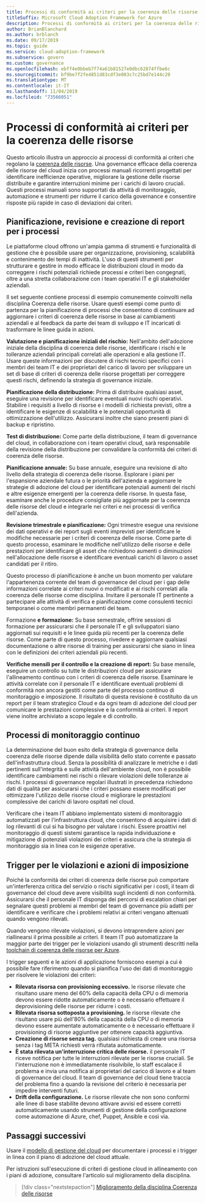 ```yaml
---
title: Processi di conformità ai criteri per la coerenza delle risorse
titleSuffix: Microsoft Cloud Adoption Framework for Azure
description: Processi di conformità ai criteri per la coerenza delle risorse
author: BrianBlanchard
ms.author: brblanch
ms.date: 09/17/2019
ms.topic: guide
ms.service: cloud-adoption-framework
ms.subservice: govern
ms.custom: governance
ms.openlocfilehash: ebff4e0bbeb7f74a61b81527e0dbc62874ffbe6c
ms.sourcegitcommit: bf9be7f2fe4851d83cdf3e083c7c25bd7e144c20
ms.translationtype: MT
ms.contentlocale: it-IT
ms.lasthandoff: 11/04/2019
ms.locfileid: "73566051"
---
```

# <a name="resource-consistency-policy-compliance-processes"></a>Processi di conformità ai criteri per la coerenza delle risorse

Questo articolo illustra un approccio ai processi di conformità ai criteri che regolano la [coerenza delle risorse](./index.md). Una governance efficace della coerenza delle risorse del cloud inizia con processi manuali ricorrenti progettati per identificare inefficienze operative, migliorare la gestione delle risorse distribuite e garantire interruzioni minime per i carichi di lavoro cruciali. Questi processi manuali sono supportati da attività di monitoraggio, automazione e strumenti per ridurre il carico della governance e consentire risposte più rapide in caso di deviazioni dai criteri.

## <a name="planning-review-and-reporting-processes"></a>Pianificazione, revisione e creazione di report per i processi

Le piattaforme cloud offrono un'ampia gamma di strumenti e funzionalità di gestione che è possibile usare per organizzazione, provisioning, scalabilità e contenimento dei tempi di inattività. L'uso di questi strumenti per strutturare e gestire in modo efficace le distribuzioni cloud in modo da correggere i rischi potenziali richiede processi e criteri ben congegnati, oltre a una stretta collaborazione con i team operativi IT e gli stakeholder aziendali.

Il set seguente contiene processi di esempio comunemente coinvolti nella disciplina Coerenza delle risorse. Usare questi esempi come punto di partenza per la pianificazione di processi che consentono di continuare ad aggiornare i criteri di coerenza delle risorse in base ai cambiamenti aziendali e al feedback da parte dei team di sviluppo e IT incaricati di trasformare le linee guida in azioni.

**Valutazione e pianificazione iniziali del rischio:** Nell'ambito dell'adozione iniziale della disciplina di coerenza delle risorse, identificare i rischi e le tolleranze aziendali principali correlati alle operazioni e alla gestione IT. Usare queste informazioni per discutere di rischi tecnici specifici con i membri dei team IT e dei proprietari del carico di lavoro per sviluppare un set di base di criteri di coerenza delle risorse progettati per correggere questi rischi, definendo la strategia di governance iniziale.

**Pianificazione della distribuzione:** Prima di distribuire qualsiasi asset, eseguire una revisione per identificare eventuali nuovi rischi operativi. Stabilire i requisiti a livello di risorse e i modelli di richiesta previsti, oltre a identificare le esigenze di scalabilità e le potenziali opportunità di ottimizzazione dell'utilizzo. Assicurarsi inoltre che siano presenti piani di backup e ripristino.

**Test di distribuzione:** Come parte della distribuzione, il team di governance del cloud, in collaborazione con i team operativi cloud, sarà responsabile della revisione della distribuzione per convalidare la conformità dei criteri di coerenza delle risorse.

**Pianificazione annuale:** Su base annuale, eseguire una revisione di alto livello della strategia di coerenza delle risorse. Esplorare i piani per l'espansione aziendale futura o le priorità dell'azienda e aggiornare le strategie di adozione del cloud per identificare potenziali aumenti dei rischi e altre esigenze emergenti per la coerenza delle risorse. In questa fase, esaminare anche le procedure consigliate più aggiornate per la coerenza delle risorse del cloud e integrarle nei criteri e nei processi di verifica dell'azienda.

**Revisione trimestrale e pianificazione:** Ogni trimestre esegue una revisione dei dati operativi e dei report sugli eventi imprevisti per identificare le modifiche necessarie per i criteri di coerenza delle risorse. Come parte di questo processo, esaminare le modifiche nell'utilizzo delle risorse e delle prestazioni per identificare gli asset che richiedono aumenti o diminuzioni nell'allocazione delle risorse e identificare eventuali carichi di lavoro o asset candidati per il ritiro.

Questo processo di pianificazione è anche un buon momento per valutare l'appartenenza corrente del team di governance del cloud per i gap delle informazioni correlate ai criteri nuovi o modificati e ai rischi correlati alla coerenza delle risorse come disciplina. Invitare il personale IT pertinente a partecipare alle attività di verifica e pianificazione come consulenti tecnici temporanei o come membri permanenti del team.

Formazione **e formazione:** Su base semestrale, offrire sessioni di formazione per assicurarsi che il personale IT e gli sviluppatori siano aggiornati sui requisiti e le linee guida più recenti per la coerenza delle risorse. Come parte di questo processo, rivedere e aggiornare qualsiasi documentazione o altre risorse di training per assicurarsi che siano in linea con le definizioni dei criteri aziendali più recenti.

**Verifiche mensili per il controllo e la creazione di report:** Su base mensile, eseguire un controllo su tutte le distribuzioni cloud per assicurare l'allineamento continuo con i criteri di coerenza delle risorse. Esaminare le attività correlate con il personale IT e identificare eventuali problemi di conformità non ancora gestiti come parte del processo continuo di monitoraggio e imposizione. Il risultato di questa revisione è costituito da un report per il team strategico Cloud e da ogni team di adozione del cloud per comunicare le prestazioni complessive e la conformità ai criteri. Il report viene inoltre archiviato a scopo legale e di controllo.

## <a name="ongoing-monitoring-processes"></a>Processi di monitoraggio continuo

La determinazione del buon esito della strategia di governance della coerenza delle risorse dipende dalla visibilità dello stato corrente e passato dell'infrastruttura cloud. Senza la possibilità di analizzare le metriche e i dati pertinenti sull'integrità e sulle attività dell'ambiente cloud, non è possibile identificare cambiamenti nei rischi o rilevare violazioni delle tolleranze ai rischi. I processi di governance regolari illustrati in precedenza richiedono dati di qualità per assicurarsi che i criteri possano essere modificati per ottimizzare l'utilizzo delle risorse cloud e migliorare le prestazioni complessive dei carichi di lavoro ospitati nel cloud.

Verificare che i team IT abbiano implementato sistemi di monitoraggio automatizzati per l'infrastruttura cloud, che consentono di acquisire i dati di log rilevanti di cui si ha bisogno per valutare i rischi. Essere proattivi nel monitoraggio di questi sistemi garantisce la rapida individuazione e mitigazione di potenziali violazioni dei criteri e assicura che la strategia di monitoraggio sia in linea con le esigenze operative.

## <a name="violation-triggers-and-enforcement-actions"></a>Trigger per le violazioni e azioni di imposizione

Poiché la conformità dei criteri di coerenza delle risorse può comportare un'interferenza critica del servizio o rischi significativi per i costi, il team di governance del cloud deve avere visibilità sugli incidenti di non conformità. Assicurarsi che il personale IT disponga dei percorsi di escalation chiari per segnalare questi problemi ai membri del team di governance più adatti per identificare e verificare che i problemi relativi ai criteri vengano attenuati quando vengono rilevati.

Quando vengono rilevate violazioni, si devono intraprendere azioni per riallinearsi il prima possibile ai criteri. Il team IT può automatizzare la maggior parte dei trigger per le violazioni usando gli strumenti descritti nella [toolchain di coerenza delle risorse per Azure](./toolchain.md).

I trigger seguenti e le azioni di applicazione forniscono esempi a cui è possibile fare riferimento quando si pianifica l'uso dei dati di monitoraggio per risolvere le violazioni dei criteri:

- **Rilevata risorsa con provisioning eccessivo.** le risorse rilevate che risultano usare meno del 60% della capacità della CPU o di memoria devono essere ridotte automaticamente o è necessario effettuare il deprovisioning delle risorse per ridurre i costi.
- **Rilevata risorsa sottoposta a provisioning.** le risorse rilevate che risultano usare più dell'80% della capacità della CPU o di memoria devono essere aumentate automaticamente o è necessario effettuare il provisioning di risorse aggiuntive per ottenere capacità aggiuntiva.
- **Creazione di risorse senza tag.** qualsiasi richiesta di creare una risorsa senza i tag META richiesti verrà rifiutata automaticamente.
- **È stata rilevata un'interruzione critica delle risorse.** il personale IT riceve notifica per tutte le interruzioni rilevate per le risorse cruciali. Se l'interruzione non è immediatamente risolvibile, lo staff escalace il problema e invia una notifica ai proprietari del carico di lavoro e al team di governance del cloud. Il team di governance del cloud tiene traccia del problema fino a quando la revisione del criterio è necessaria per impedire interventi futuri.
- **Drift della configurazione.** Le risorse rilevate che non sono conformi alle linee di base stabilite devono attivare avvisi ed essere corretti automaticamente usando strumenti di gestione della configurazione come automazione di Azure, chef, Puppet, Ansible e così via.

## <a name="next-steps"></a>Passaggi successivi

Usare il [modello di gestione del cloud](./template.md) per documentare i processi e i trigger in linea con il piano di adozione del cloud attuale.

Per istruzioni sull'esecuzione di criteri di gestione cloud in allineamento con i piani di adozione, consultare l'articolo sul miglioramento della disciplina.

> [!div class="nextstepaction"]
> [Miglioramento della disciplina Coerenza delle risorse](./discipline-improvement.md)
